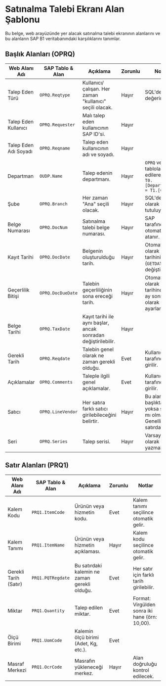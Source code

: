 # Satınalma Talebi Ekranı Alan Şablonu

Bu belge, web arayüzünde yer alacak satınalma talebi ekranının alanlarını ve bu alanların SAP B1 veritabanındaki karşılıklarını tanımlar.

## Başlık Alanları (OPRQ)

| Web Alanı Adı | SAP Tablo & Alan | Açıklama | Zorunlu | Notlar |
| --- | --- | --- | --- | --- |
| Talep Eden Türü | `OPRQ.Reqtype` | Kullanıcı/çalışan. Her zaman "kullanıcı" seçili olacak. | Hayır | SQL'de `12` değerini alır. |
| Talep Eden Kullanıcı | `OPRQ.Requester` | Malı talep eden kullanıcının SAP ID'si. | Hayır | |
| Talep Eden Adı Soyadı | `OPRQ.Reqname` | Talep eden kullanıcının adı ve soyadı. | Hayır | |
| Departman | `OUDP.Name` | Talep edenin departmanı. | Hayır | `OPRQ` ve `OUDP` tabloları join edilerek alınır: `T0.[Department] = T1.[Code]` |
| Şube | `OPRQ.Branch` | Her zaman "Ana" seçili olacak. | Hayır | SQL'de `–2` olarak tutuluyor. |
| Belge Numarası | `OPRQ.DocNum` | Satınalma talebi belge numarası. | Hayır | SAP tarafından otomatik atanır. |
| Kayıt Tarihi | `OPRQ.DocDate` | Belgenin oluşturulduğu tarih. | Hayır | Otomatik olarak günün tarihini alır (`GETDATE()`), değiştirilemez. |
| Geçerlilik Bitişi | `OPRQ.DocDueDate` | Talebin geçerliliğinin sona ereceği tarih. | Hayır | Otomatik olarak kayıt tarihinden 1 ay sonrası olarak ayarlanır. |
| Belge Tarihi | `OPRQ.TaxDate` | Kayıt tarihi ile aynı başlar, ancak sonradan değiştirilebilir. | Hayır | |
| Gerekli Tarih | `OPRQ.Reqdate` | Talebin genel olarak ne zaman gerekli olduğu. | Evet | Kullanıcı tarafından girilir. |
| Açıklamalar | `OPRQ.Comments` | Taleple ilgili genel açıklamalar. | Evet | Kullanıcı tarafından girilir. |
| Satıcı | `OPRQ.LineVendor` | Her satıra farklı satıcı girilebileceğini belirtir. | Hayır | Bu alan başlıkta mı yoksa satırda mı olmalı? Genellikle satırda olur. |
| Seri | `OPRQ.Series` | Talep serisi. | Hayır | Varsayılan olarak `56` yazmalı. |

## Satır Alanları (PRQ1)

| Web Alanı Adı | SAP Tablo & Alan | Açıklama | Zorunlu | Notlar |
| --- | --- | --- | --- | --- |
| Kalem Kodu | `PRQ1.ItemCode` | Ürünün veya hizmetin kodu. | Evet | Kalem tanımı seçilince otomatik gelir. |
| Kalem Tanımı | `PRQ1.ItemName` | Ürünün veya hizmetin açıklaması. | Hayır | Kalem kodu seçilince otomatik gelir. |
| Gerekli Tarih (Satır) | `PRQ1.PQTRegdate` | Bu satırdaki kalemin ne zaman gerekli olduğu. | Evet | Her satır için farklı tarih girilebilir. |
| Miktar | `PRQ1.Quantity` | Talep edilen miktar. | Evet | Format: Virgülden sonra iki hane (örn: 10,00). |
| Ölçü Birimi | `PRQ1.UomCode` | Kalemin ölçü birimi (Adet, Kg, etc.). | Evet | |
| Masraf Merkezi | `PRQ1.OcrCode` | Masrafın yükleneceği merkez. | Hayır | Alan doğruluğu kontrol edilecek. |